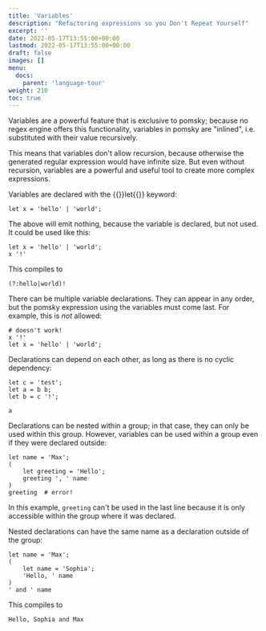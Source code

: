 ```yaml
---
title: 'Variables'
description: "Refactoring expressions so you Don't Repeat Yourself"
excerpt: ''
date: 2022-05-17T13:55:00+00:00
lastmod: 2022-05-17T13:55:00+00:00
draft: false
images: []
menu:
  docs:
    parent: 'language-tour'
weight: 210
toc: true
---
```


Variables are a powerful feature that is exclusive to pomsky; because no regex engine offers this
functionality, variables in pomsky are "inlined", i.e. substituted with their value recursively.

This means that variables don't allow recursion, because otherwise the generated regular expression
would have infinite size. But even without recursion, variables are a powerful and useful tool to
create more complex expressions.

Variables are declared with the {{<po>}}let{{</po>}} keyword:

```pomsky
let x = 'hello' | 'world';
```

The above will emit nothing, because the variable is declared, but not used. It could be used like
this:

```pomsky
let x = 'hello' | 'world';
x '!'
```

This compiles to

```regexp
(?:hello|world)!
```

There can be multiple variable declarations. They can appear in any order, but the pomsky expression
using the variables must come last. For example, this is _not_ allowed:

```pomsky
# doesn't work!
x '!'
let x = 'hello' | 'world';
```

Declarations can depend on each other, as long as there is no cyclic dependency:

```pomsky
let c = 'test';
let a = b b;
let b = c '!';

a
```

Declarations can be nested within a group; in that case, they can only be used within this group.
However, variables can be used within a group even if they were declared outside:

```pomsky
let name = 'Max';
(
    let greeting = 'Hello';
    greeting ', ' name
)
greeting  # error!
```

In this example, `greeting` can't be used in the last line because it is only accessible within the
group where it was declared.

Nested declarations can have the same name as a declaration outside of the group:

```pomsky
let name = 'Max';
(
    let name = 'Sophia';
    'Hello, ' name
)
' and ' name
```

This compiles to

```regexp
Hello, Sophia and Max
```
